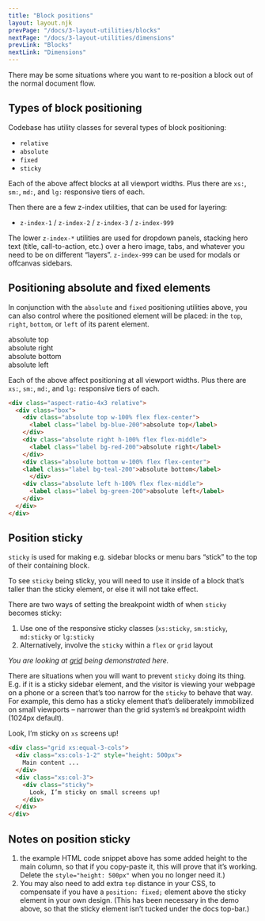 ```yaml
---
title: "Block positions"
layout: layout.njk
prevPage: "/docs/3-layout-utilities/blocks"
nextPage: "/docs/3-layout-utilities/dimensions"
prevLink: "Blocks"
nextLink: "Dimensions"
---
```


There may be some situations where you want to re-position a block out of the normal document flow.

## Types of block positioning

Codebase has utility classes for several types of block positioning:

* `relative`
* `absolute`
* `fixed`
* `sticky`

Each of the above affect blocks at all viewport widths. Plus there are `xs:`, `sm:`, `md:`, and `lg:` responsive tiers of each. 

Then there are a few z-index utilities, that can be used for layering:

* `z-index-1` / `z-index-2` / `z-index-3` / `z-index-999`

The lower `z-index-*` utilities are used for dropdown panels, stacking hero text (title, call-to-action, etc.) over a hero image, tabs, and whatever you need to be on different “layers”. `z-index-999` can be used for modals or offcanvas sidebars.

## Positioning absolute and fixed elements

In conjunction with the `absolute` and `fixed` positioning utilities above, you can also control where the positioned element will be placed: in the `top`, `right`, `bottom`, or `left` of its parent element.

<div class="my-6 b-dashed">
  <div class="aspect-ratio-4x3 relative">
    <div class="box">
      <div class="absolute top w-100% flex flex-center">
        <label class="label bg-blue-200">absolute top</label>
      </div>
      <div class="absolute right h-100% flex flex-middle">
        <label class="label bg-red-200">absolute right</label>
      </div>
      <div class="absolute bottom w-100% flex flex-center">
      <label class="label bg-teal-200">absolute bottom</label>
        </div>
      <div class="absolute left h-100% flex flex-middle">
        <label class="label bg-green-200">absolute left</label>
      </div>
    </div>
  </div>
</div>

Each of the above affect positioning at all viewport widths. Plus there are `xs:`, `sm:`, `md:`, and `lg:` responsive tiers of each.

```html
<div class="aspect-ratio-4x3 relative">
  <div class="box">
    <div class="absolute top w-100% flex flex-center">
      <label class="label bg-blue-200">absolute top</label>
    </div>
    <div class="absolute right h-100% flex flex-middle">
      <label class="label bg-red-200">absolute right</label>
    </div>
    <div class="absolute bottom w-100% flex flex-center">
    <label class="label bg-teal-200">absolute bottom</label>
      </div>
    <div class="absolute left h-100% flex flex-middle">
      <label class="label bg-green-200">absolute left</label>
    </div>
  </div>
</div>
```

## Position sticky

`sticky` is used for making e.g. sidebar blocks or menu bars “stick” to the top of their containing block.

<div class="my-6">
<div class="grid xs:equal-3-cols b-dashed pl-1">
<div class="xs:cols-1-2">
<p>To see <code>sticky</code> being sticky, you will need to use it inside of a block that’s taller than the sticky element, or else it will not take effect.</p>
<p>There are two ways of setting the breakpoint width of when <code>sticky</code> becomes sticky:</p>
<ol>
<li>Use one of the responsive sticky classes (<code>xs:sticky</code>, <code>sm:sticky</code>, <code>md:sticky</code> or <code>lg:sticky</code>
<li>Alternatively, involve the <code>sticky</code> within a <code>flex</code> or <code>grid</code> layout</li>
</ol>
<p><em>You are looking at <a href="{{ '/docs/3-layout-utilities/grid' | url }}">grid</a> being demonstrated here.</em></p>
<p class="mb-0">There are situations when you will want to prevent <code>sticky</code> doing its thing. E.g. if it is a sticky sidebar element, and the visitor is viewing your webpage on a phone or a screen that’s too narrow for the <code>sticky</code> to behave that way. For example, this demo has a sticky element that’s deliberately immobilized on small viewports – narrower than the grid system’s <code>md</code> breakpoint width (1024px default).</p>
</div>
<div class="xs:col-3">
<div class="sticky bg-orange-200 p-block" style="top: 57px;">
Look, I’m sticky on <code class="b-thin">xs</code> screens up!
</div>
</div>
</div>
</div>

```html
<div class="grid xs:equal-3-cols">
  <div class="xs:cols-1-2" style="height: 500px">
    Main content ...
  </div>
  <div class="xs:col-3">
    <div class="sticky">
      Look, I’m sticky on small screens up!
    </div>
  </div>
</div>
```

## Notes on position sticky

1. the example HTML code snippet above has some added height to the main column, so that if you copy-paste it, this will prove that it’s working. Delete the `style="height: 500px"` when you no longer need it.)
2. You may also need to add extra `top` distance in your CSS, to compensate if you have a `position: fixed;` element above the sticky element in your own design. (This has been necessary in the demo above, so that the sticky element isn’t tucked under the docs top-bar.)
